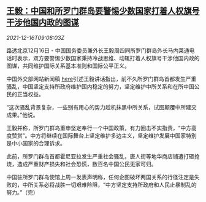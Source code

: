 <!--1639647062000-->
[王毅：中国和所罗门群岛要警惕少数国家打着人权旗号干涉他国内政的图谋](https://cn.reuters.com/article/china-wangyi-solomon-human-right-1216-idCNKBS2IV0QW)
------

<div><i>2021-12-16T09:08:03Z</i></div><p>路透北京12月16日 - 中国国务委员兼外长王毅周四同所罗门群岛外长马内莱通电话时表示，双方要警惕少数国家秉持冷战思维、动辄打着人权旗号干涉他国内政的图谋，共同维护国际关系基本准则和国际公平正义。</p><p>中国外交部网站新闻稿 <a href="https://www.fmprc.gov.cn/web/wjbzhd/202112/t20211216_10470522.shtml">here</a>引述王毅讲话指出，前不久所罗门群岛首都发生严重骚乱，中国坚定支持所政府维护国内稳定的努力，坚定维护中所关系和在所中国公民的正当权益。</p><p>“这次骚乱背景复杂，一些别有用心的势力趁机抹黑中所关系，试图颠覆中所建交成果。”他说。</p><p>王毅并称，所罗门群岛重申坚定奉行一个中国政策，有力回击不实指责，“中方高度赞赏”。中方将继续在国际舞台上坚定维护多边主义，坚定维护发展中国家特别是中小国家的合理诉求。</p><p>此前，所罗门群岛首都霍尼亚拉发生严重社会骚乱，唐人街等地华商店铺遭打砸抢烧，造成严重财产损失和社会恐慌，数百名中国公民无家可归。</p><p>中国驻所罗门群岛使馆上周一发表声明称，任何企图破坏两国关系的行径注定是失败的，中所关系必将战胜一切艰难险阻，“中方坚定支持所政府和人民止暴制乱的努力。”（完）</p>
